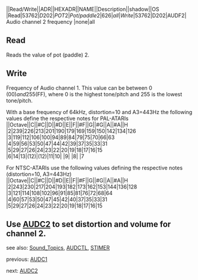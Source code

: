 ||Read/Write||ADR||HEXADR||NAME||Description||shadow||OS  
|Read|53762|$D202|POT2|Pot/paddle 2|626|all  
|Write|53762|$D202|AUDF2| Audio channel 2 frequency |none|all  
  
## Read  
Reads the value of pot (paddle) 2.  
  
## Write  
Frequency of Audio channel 1. This value can be between 0 ($00) and 255 ($FF), where 0 is the highest tone/pitch and 255 is the lowest tone/pitch.  
  
  
With a base frequency of 64kHz, distortion=10 and A3=443Hz the following values define the respective notes for PAL-ATARIs  
||Octave||C||#C||D||#D||E||F||#F||G||#G||A||#A||H  
|2|239|226|213|201|190|179|169|159|150|142|134|126  
|3|119|112|106|100|94|89|84|79|75|70|66|63  
|4|59|56|53|50|47|44|42|39|37|35|33|31  
|5|29|27|26|24|23|22|20|19|18|17|16|15  
|6|14|13|(12)|(12)|11|10| |9| |8| |7  
  
For NTSC-ATARIs use the following values defining the respective notes (distortion=10, A3=443Hz)  
||Octave||C||#C||D||#D||E||F||#F||G||#G||A||#A||H  
|2|243|230|217|204|193|182|173|162|153|144|136|128  
|3|121|114|108|102|96|91|85|81|76|72|68|64  
|4|60|57|53|50|47|45|42|40|37|35|33|31  
|5|29|27|26|24|23|22|20|19|18|17|16|15  
  
  
  
Use [AUDC2](../AUDC2/index.md) to set distortion and volume for channel 2.  
---
  
see also: [Sound_Topics](../Sound_Topics/index.md), [AUDCTL](../AUDCTL/index.md), [STIMER](../KBCODE/index.md)  
  
previous: [AUDC1](../AUDC1/index.md)  
  
next: [AUDC2](../AUDC2/index.md)  
